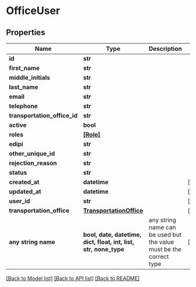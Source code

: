 # OfficeUser


## Properties
Name | Type | Description | Notes
------------ | ------------- | ------------- | -------------
**id** | **str** |  | 
**first_name** | **str** |  | 
**middle_initials** | **str** |  | 
**last_name** | **str** |  | 
**email** | **str** |  | 
**telephone** | **str** |  | 
**transportation_office_id** | **str** |  | 
**active** | **bool** |  | 
**roles** | [**[Role]**](Role.md) |  | 
**edipi** | **str** |  | 
**other_unique_id** | **str** |  | 
**rejection_reason** | **str** |  | 
**status** | **str** |  | 
**created_at** | **datetime** |  | [readonly] 
**updated_at** | **datetime** |  | [readonly] 
**user_id** | **str** |  | [optional] 
**transportation_office** | [**TransportationOffice**](TransportationOffice.md) |  | [optional] 
**any string name** | **bool, date, datetime, dict, float, int, list, str, none_type** | any string name can be used but the value must be the correct type | [optional]

[[Back to Model list]](../README.md#documentation-for-models) [[Back to API list]](../README.md#documentation-for-api-endpoints) [[Back to README]](../README.md)


